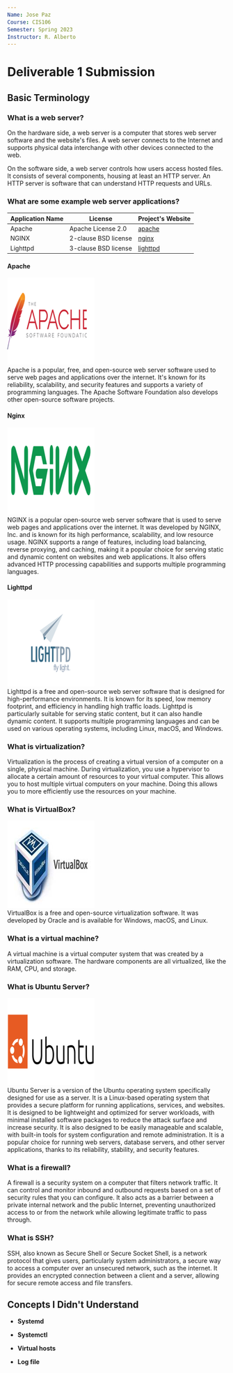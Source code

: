 ```yaml
---
Name: Jose Paz
Course: CIS106
Semester: Spring 2023
Instructor: R. Alberto
---
```


# Deliverable 1 Submission

## Basic Terminology

### What is a web server?

On the hardware side, a web server is a computer that stores web server software and the website's files.  A web server connects to the Internet and supports physical data interchange with other devices connected to the web.

On the software side, a web server controls how users access hosted files. It consists of several components, housing at least an HTTP server. An HTTP server is software that can understand HTTP requests and URLs.

### What are some example web server applications?

| Application Name | License              | Project's Website                     |
| ---------------- | -------------------- | ------------------------------------- |
| Apache           | Apache License 2.0   | [apache](https://www.apache.org/)     |
| NGINX            | 2-clause BSD license | [nginx](https://www.nginx.com/)       |
| Lighttpd         | 3-clause BSD license | [lighttpd](https://www.lighttpd.net/) |

#### Apache
![apache logo](Apache.png)<br>
Apache is a popular, free, and open-source web server software used to serve web pages and applications over the internet. It's known for its reliability, scalability, and security features and supports a variety of programming languages. The Apache Software Foundation also develops other open-source software projects.

#### Nginx
![nginx logo](NGINX.png)<br>
NGINX is a popular open-source web server software that is used to serve web pages and applications over the internet. It was developed by NGINX, Inc. and is known for its high performance, scalability, and low resource usage. NGINX supports a range of features, including load balancing, reverse proxying, and caching, making it a popular choice for serving static and dynamic content on websites and web applications. It also offers advanced HTTP processing capabilities and supports multiple programming languages.

#### Lighttpd
![lighttpd](Lighttpd.png)<br>
Lighttpd is a free and open-source web server software that is designed for high-performance environments. It is known for its speed, low memory footprint, and efficiency in handling high traffic loads. Lighttpd is particularly suitable for serving static content, but it can also handle dynamic content.  It supports multiple programming languages and can be used on various operating systems, including Linux, macOS, and Windows.

### What is virtualization?
Virtualization is the process of creating a virtual version of a computer on a single, physical machine.  During virtualization, you use a hypervisor to allocate a certain amount of resources to your virtual computer.  This allows you to host multiple virtual computers on your machine.  Doing this allows you to more efficiently use the resources on your machine.

### What is VirtualBox?
![virtualbox-logo](vbox.jpg)<br>
VirtualBox is a free and open-source virtualization software.  It was developed by Oracle and is available for Windows, macOS, and Linux.

### What is a virtual machine?
A virtual machine is a virtual computer system that was created by a virtualization software.  The hardware components are all virtualized, like the RAM, CPU, and storage.

### What is Ubuntu Server?
![ubuntu logo](Ubuntu.png)<br>
Ubuntu Server is a version of the Ubuntu operating system specifically designed for use as a server.  It is a Linux-based operating system that provides a secure platform for running applications, services, and websites.  It is designed to be lightweight and optimized for server workloads, with minimal installed software packages to reduce the attack surface and increase security. It is also designed to be easily manageable and scalable, with built-in tools for system configuration and remote administration.  It is a popular choice for running web servers, database servers, and other server applications, thanks to its reliability, stability, and security features.

### What is a firewall?
A firewall is a security system on a computer that filters network traffic.  It can control and monitor inbound and outbound requests based on a set of security rules that you can configure.  It also acts as a barrier between a private internal network and the public Internet, preventing unauthorized access to or from the network while allowing legitimate traffic to pass through.

### What is SSH?
SSH, also known as Secure Shell or Secure Socket Shell, is a network protocol that gives users, particularly system administrators, a secure way to access a computer over an unsecured network, such as the internet.  It provides an encrypted connection between a client and a server, allowing for secure remote access and file transfers.

## Concepts I Didn't Understand

* **Systemd**


* **Systemctl**


* **Virtual hosts**


* **Log file**
